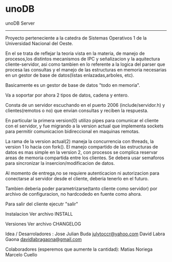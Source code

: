 # unoDB
unoDB Server
************

Proyecto perteneciente a la catedra de Sistemas Operativos 1 de la 
Universidad Nacional del Oeste.

En el se trata de reflejar la teoria vista en la materia, de manejo de
procesos,los distintos mecanismos de IPC y señalizacion y la aquitectura
cliente-servidor, asi como tambien en lo referente a la logica del parser
que procesa las consultas y el manejo de las estructuras en memoria necesarias
en un gestor de base de datos(listas enlazadas,arboles, etc).

Basicamente es un gestor de base de datos "todo en memoria".

Va a soportar por ahora 2 tipos de datos, cadena y entero.

Consta de un servidor escuchando en el puerto 2006 (include/servidor.h)
y clientes(remotos o no) que envian consultas y reciben la respuesta.

En particular la primera version(0) utilizo pipes para comunicar el 
cliente con el servidor, y fue migrando a la version actual que 
implementa sockets para permitir comunicacion bidireccional en 
maquinas remotas.

La rama de la version actual(2) maneja la concurrencia con threads, la
 version 1 lo hacia con fork().
El manejo compartido de las estructuras de datos es mas simple en la version 2,
con procesos se complica reservar areas de memoria compartida entre los clientes.
Se debera usar semaforos para sincronizar la insercion/modificacion de datos.

Al momento de entrega,no se requiere autenticacion ni autorizacion
para conectarse al servidor desde el cliente, deberia tenerlo en el
futuro.

Tambien deberia poder parametrizarse(tanto cliente como servidor) por
archivo de configuracion, no hardcodedo en fuente como ahora.

Para salir del cliente ejecutr "salir"

Instalacion
Ver archivo INSTALL

Versiones
Ver archivo CHANGELOG

Idea / Desarroladores : 
 		Jose Julian Buda <julytoccr@yahoo.com>
		David Labra Gaona <davidlabragaona@gmail.com>

Colaboradores (esperemos que aumente la cantidad):
		Matias Noriega
		Marcelo Cuello
